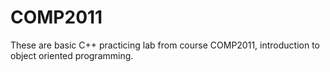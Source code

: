 # COMP2011
These are basic C++ practicing lab from course COMP2011, introduction to object oriented programming.
